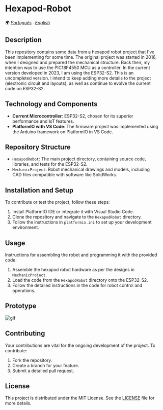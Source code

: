 # Hexapod-Robot

🌍 *[Português](README.md) ∙ [English](README_en.md)*

## Description
This repository contains some data from a hexapod robot project that I've been implementing for some time. The original project was started in 2016, when I designed and prepared the mechanical structure. Back then, my intention was to use the PIC18F4550 MCU as a controller. In the current version developed in 2023, I am using the ESP32-S2. This is an uncompleted version. I intend to keep adding more details to the project (electronic circuit and layouts), as well as continue to evolve the current code on ESP32-S2.

## Technology and Components
- **Current Microcontroller**: ESP32-S2, chosen for its superior performance and IoT features.
- **PlatformIO with VS Code**: The firmware project was implemented using the Arduino framework on PlatformIO in VS Code.

## Repository Structure
- `HexapodRobot`: The main project directory, containing source code, libraries, and tests for the ESP32-S2.
- `MechanicProject`: Robot mechanical drawings and models, including CAD files compatible with software like SolidWorks.

## Installation and Setup
To contribute or test the project, follow these steps:
1. Install PlatformIO IDE or integrate it with Visual Studio Code.
2. Clone the repository and navigate to the `HexapodRobot` directory.
3. Follow the instructions in `platformio.ini` to set up your development environment.

## Usage
Instructions for assembling the robot and programming it with the provided code:
1. Assemble the hexapod robot hardware as per the designs in `MechanicProject`.
2. Load the code from the `HexapodRobot` directory onto the ESP32-S2.
3. Follow the detailed instructions in the code for robot control and operations.

## Prototype

![gif](./resource/vlc_YIG8amPfWw.gif)

## Contributing
Your contributions are vital for the ongoing development of the project. To contribute:
1. Fork the repository.
2. Create a branch for your feature.
3. Submit a detailed pull request.

## License
This project is distributed under the MIT License. See the [LICENSE](LICENSE) file for more details.